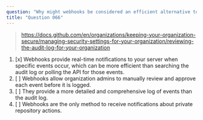 ```yaml
---
question: "Why might webhooks be considered an efficient alternative to the audit log or API polling in certain use cases within GitHub organizations?"
title: "Question 066"
---
```


> https://docs.github.com/en/organizations/keeping-your-organization-secure/managing-security-settings-for-your-organization/reviewing-the-audit-log-for-your-organization
1. [x] Webhooks provide real-time notifications to your server when specific events occur, which can be more efficient than searching the audit log or polling the API for those events.
1. [ ] Webhooks allow organization admins to manually review and approve each event before it is logged.
1. [ ] They provide a more detailed and comprehensive log of events than the audit log.
1. [ ] Webhooks are the only method to receive notifications about private repository actions.
